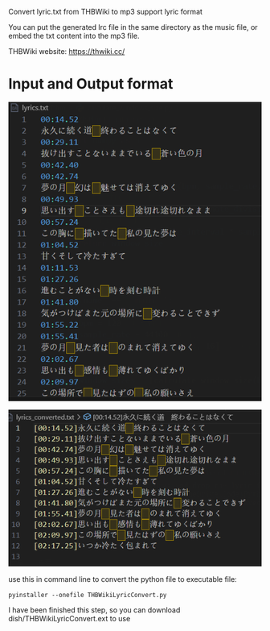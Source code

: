 Convert lyric.txt from THBWiki to mp3 support lyric format

You can put the generated lrc file in the same directory as the music file, or embed the txt content into the mp3 file.

THBWiki website: https://thwiki.cc/

# Input and Output format

![1706339707206](image/README/1706339707206.png "input lyrics format")

![1706339754996](image/README/1706339754996.png)

use this in command line to convert the python file to executable file:

```shell
pyinstaller --onefile THBWikiLyricConvert.py
```
I have been finished this step, so you can download dish/THBWikiLyricConvert.ext to use
